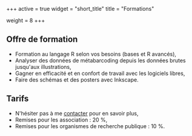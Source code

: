 +++
active = true
widget = "short_title"
title = "Formations"

weight = 8
+++

  
## Offre de formation

* Formation au langage R selon vos besoins (bases et R avancés),
* Analyser des données de métabarcoding depuis les données brutes jusqu'aux illustrations,
* Gagner en efficacité et en confort de travail avec les logiciels libres,
* Faire des schémas et des posters avec Inkscape.

## Tarifs

* N'hésiter pas à me [contacter](/#contact) pour en savoir plus,
* Remises pour les association : 20 %,
* Remises pour les organismes de recherche publique : 10 %.
